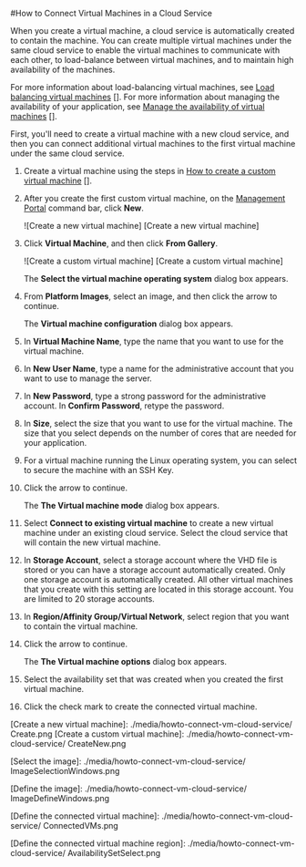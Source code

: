 <properties writer="kathydav" editor="tysonn" manager="jeffreyg" /> 



#How to Connect Virtual Machines in a Cloud Service




When you create a virtual machine, a cloud service is automatically created to contain the machine. You can create multiple virtual machines under the same cloud service to enable the virtual machines to communicate with each other, to load-balance between virtual machines, and to maintain high availability of the machines. 



For more information about load-balancing virtual machines, see [Load balancing virtual machines] []. For more information about managing the availability of your application, see [Manage the availability of virtual machines] []. 



First, you'll need to create a virtual machine with a new cloud service, and then you can connect additional virtual machines to the first virtual machine under the same cloud service. 



1. Create a virtual machine using the steps in [How to create a custom virtual machine] [].


2. After you create the first custom virtual machine, on the [Management Portal](http://manage.windowsazure.com) command bar, click **New**.


	![Create a new virtual machine] [Create a new virtual machine]



3. Click **Virtual Machine**, and then click **From Gallery**.

	
	![Create a custom virtual machine] [Create a custom virtual machine]

	

	The **Select the virtual machine operating system** dialog box appears. 


4. From **Platform Images**, select an image, and then click the arrow to continue.


	The **Virtual machine configuration** dialog box appears.


5. In **Virtual Machine Name**, type the name that you want to use for the virtual machine.


6. In **New User Name**, type a name for the administrative account that you want to use to manage the server.


7. In **New Password**, type a strong password for the administrative account. In **Confirm Password**, retype the password.



8. In **Size**, select the size that you want to use for the virtual machine. The size that you select depends on the number of cores that are needed for your application.


9. For a virtual machine running the Linux operating system, you can select to secure the machine with an SSH Key.


10. Click the arrow to continue.


	The **The Virtual machine mode** dialog box appears.
	

11. Select **Connect to existing virtual machine** to create a new virtual machine under an existing cloud service. Select the cloud service that will contain the new virtual machine.


12. In **Storage Account**, select a storage account where the VHD file is stored or you can have a storage account automatically created. Only one storage account is automatically created. All other virtual machines that you create with this setting are located in this storage account. You are limited to 20 storage accounts.


13. In **Region/Affinity Group/Virtual Network**, select region that you want to contain the virtual machine.


14. Click the arrow to continue.


	The **The Virtual machine options** dialog box appears.



15. Select the availability set that was created when you created the first virtual machine.


16. Click the check mark to create the connected virtual machine.




[How to create a custom virtual machine]: ../../Windows/HowTo/howto-custom-create-vm.md

[Load balancing virtual machines]: ../../Windows/CommonTasks/LoadBalancingVirtualMachines.md

[Manage the availability of virtual machines]: ../../Windows/CommonTasks/manage-vm-availability.md

[Create a new virtual machine]: ./media/howto-connect-vm-cloud-service/ Create.png
[Create a custom virtual machine]: ./media/howto-connect-vm-cloud-service/ CreateNew.png

[Select the image]: ./media/howto-connect-vm-cloud-service/ ImageSelectionWindows.png

[Define the image]: ./media/howto-connect-vm-cloud-service/ ImageDefineWindows.png

[Define the connected virtual machine]: ./media/howto-connect-vm-cloud-service/ ConnectedVMs.png

[Define the connected virtual machine region]:  ./media/howto-connect-vm-cloud-service/ AvailabilitySetSelect.png
